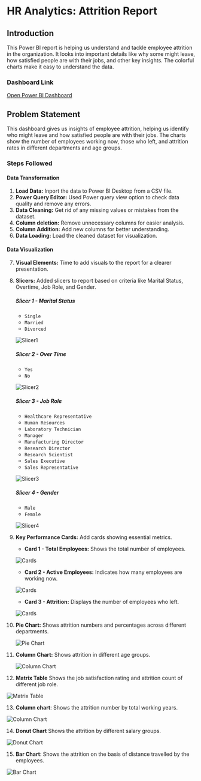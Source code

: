 # HR Analytics: Attrition Report

## Introduction

This Power BI report is helping us understand and tackle employee attrition in the organization. It looks into important details like why some might leave, how satisfied people are with their jobs, and other key insights. The colorful charts make it easy to understand the data.

### Dashboard Link

[Open Power BI Dashboard](https://app.powerbi.com/links/zJ0lwaAeVs?ctid=0496dd89-b3a0-41bb-a4f2-bf7a03d66176&pbi_source=linkShare)



## Problem Statement

This dashboard gives us insights of employee attrition, helping us identify who might leave and how satisfied people are with their jobs. The charts show the number of employees working now, those who left, and attrition rates in different departments and age groups.

### Steps Followed

#### Data Transformation

1. **Load Data:** Inport the data to Power BI Desktop from a CSV file.
2. **Power Query Editor:** Used Power query view option to check data quality and remove any errors.
3. **Data Cleaning:** Get rid of any missing values or mistakes from the dataset.
4. **Column deletion:** Remove unnecessary columns for easier analysis.
5. **Column Addition:** Add new columns for better understanding.
6. **Data Loading:** Load the cleaned dataset for visualization.

#### Data Visualization

7. **Visual Elements:** Time to add visuals to the report for a clearer presentation.
8. **Slicers:** Added slicers to report  based on criteria like Marital Status, Overtime, Job Role, and Gender.

   ##### Slicer 1 - Marital Status
   - `Single`
   - `Married`
   - `Divorced`

   ![Slicer1](https://github.com/mukuldiwakar/Attrition-insights/blob/main/I/Images/1.png?raw=true)

   ##### Slicer 2 - Over Time
   - `Yes`
   - `No`

   ![Slicer2](https://github.com/mukuldiwakar/Attrition-insights/blob/main/I/Images/2.png?raw=true)

   ##### Slicer 3 - Job Role
   - `Healthcare Representative`
   - `Human Resources`
   - `Laboratory Technician`
   - `Manager`
   - `Manufacturing Director`
   - `Research Director`
   - `Research Scientist`
   - `Sales Executive`
   - `Sales Representative`

   ![Slicer3](https://github.com/mukuldiwakar/Attrition-insights/blob/main/I/Images/3.png?raw=true)

   ##### Slicer 4 - Gender
   - `Male`
   - `Female`

   ![Slicer4](https://github.com/mukuldiwakar/Attrition-insights/blob/main/I/Images/4.png?raw=true)

9. **Key Performance Cards:** Add cards showing essential metrics.

   - **Card 1 - Total Employees:** Shows the total number of employees.
     
   ![Cards](https://github.com/mukuldiwakar/Attrition-insights/blob/main/I/Images/5.png?raw=true)


   - **Card 2 - Active Employees:** Indicates how many employees are working now.
     
   ![Cards](https://github.com/mukuldiwakar/Attrition-insights/blob/main/I/Images/6.png?raw=true)

   - **Card 3 - Attrition:** Displays the number of employees who left.
     
   ![Cards](https://github.com/mukuldiwakar/Attrition-insights/blob/main/I/Images/7.png?raw=true)


   
10. **Pie Chart:** Shows attrition numbers and percentages across different departments.

    ![Pie Chart](https://github.com/mukuldiwakar/Attrition-insights/blob/main/I/Images/8.png?raw=true)

11. **Column Chart:** Shows attrition in different age groups.

    ![Column Chart](https://github.com/mukuldiwakar/Attrition-insights/blob/main/I/Images/9.png?raw=true)

12. **Matrix Table** Shows the job satisfaction rating and attrition count of different job role.
    
![Matrix Table](https://github.com/mukuldiwakar/Attrition-insights/blob/main/I/Images/10.png?raw=true)

13. **Column chart**: Shows the attrition number by total working years.

![Column Chart](https://github.com/mukuldiwakar/Attrition-insights/blob/main/I/Images/11.png?raw=true)

14. **Donut Chart** Shows the attrition by different salary groups.

![Donut Chart](https://github.com/mukuldiwakar/Attrition-insights/blob/main/I/Images/12.png?raw=true)

15. **Bar Chart**: Shows the attrition on the basis of distance travelled by the employees.

![Bar Chart](https://github.com/mukuldiwakar/Attrition-insights/blob/main/I/Images/13.png?raw=true)
